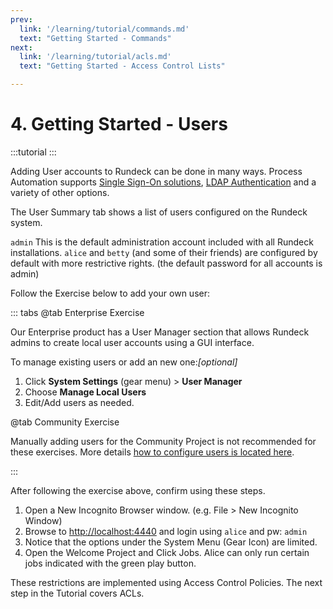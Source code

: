 ```yaml
---
prev:
  link: '/learning/tutorial/commands.md'
  text: "Getting Started - Commands"
next:
  link: '/learning/tutorial/acls.md'
  text: "Getting Started - Access Control Lists"

---
```


# 4. Getting Started - Users

:::tutorial
:::

Adding User accounts to Rundeck can be done in many ways. Process Automation supports [Single Sign-On solutions](/administration/security/sso.md), [LDAP Authentication](/administration/security/authentication.html#ldap) and a variety of other options.

The User Summary tab shows a list of users configured on the Rundeck system.

`admin` This is the default administration account included with all Rundeck installations.
`alice` and `betty` (and some of their friends) are configured by default with more restrictive rights. (the default password for all accounts is admin)

Follow the Exercise below to add your own user:

::: tabs
@tab Enterprise Exercise

Our Enterprise product has a User Manager section that allows Rundeck admins to create local user accounts using a GUI interface.

To manage existing users or add an new one:_[optional]_

1. Click **System Settings** (gear menu) > **User Manager**
1. Choose **Manage Local Users**
1. Edit/Add users as needed.

@tab Community Exercise

Manually adding users for the Community Project is not recommended for these exercises.  More details [how to configure users is located here](/administration/security/authentication.md).

:::

After following the exercise above, confirm using these steps.
1. Open a New Incognito Browser window. (e.g. File > New Incognito Window)
1. Browse to [http://localhost:4440](http://localhost:4440) and login using `alice` and pw: `admin`
1. Notice that the options under the System Menu (Gear Icon) are limited.
1. Open the Welcome Project and Click Jobs. Alice can only run certain jobs indicated with the green play button.

These restrictions are implemented using Access Control Policies.  The next step in the Tutorial covers ACLs.
